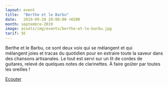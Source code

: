 ```yaml
---
layout: event
title:  "Berthe et le Barbu"
date:   2019-09-20 20:00:00 +0200
month: septembre-2019
image: assets/img/events/berthe-et-le-barbu.jpg
tarif: 5€
---
```


Berthe et le Barbu, ce sont deux voix qui se mélangent et qui mélangent joies et tracas du quotidien pour en extraire toute la saveur dans des chansons artisanales. Le tout est servi sur un lit de cordes de guitares, relevé de quelques notes de clarinettes. À faire goûter par toutes les oreilles !

[Ecouter](https://soundcloud.com/berthe-et-les-barbus)
